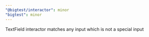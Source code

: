 ```yaml
---
"@bigtest/interactor": minor
"bigtest": minor
---
```


TextField interactor matches any input which is not a special input
